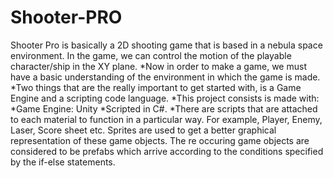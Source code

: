 # Shooter-PRO
Shooter Pro is basically a 2D shooting game that is based in a nebula space environment. In the game, we can control the motion of the playable character/ship in the XY plane. 
*Now in order to make a game, we must have a basic understanding of the environment in which the game is made.
*Two things that are the really important to get started with, is a Game Engine and a scripting code language.
*This project consists is made with:
*Game Engine: Unity
*Scripted in C#.
*There are scripts that are attached to each material to function in a particular way. For example, Player, Enemy, Laser, Score sheet etc.
Sprites are used to get a better graphical representation of these game objects. The re occuring game objects are considered to be prefabs which arrive according to the conditions specified by the if-else statements.



